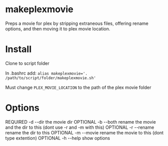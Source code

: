 # makeplexmovie

Preps a movie for plex by stripping extraneous files, offering rename options, and then moving it to plex movie location.

# Install

Clone to script folder

In .bashrc add:
`alias makeplexmovie='. /path/to/script/folder/makeplexmovie.sh'`

Must change `PLEX_MOVIE_LOCATION` to the path of the plex movie folder

# Options

REQUIRED -d --dir the movie dir
OPTIONAL -b --both rename the movie and the dir to this (dont use -r and -m with this)
OPTIONAL -r --rename rename the dir to this
OPTIONAL -m --movie rename the movie to this (dont type extention)
OPTIONAL -h --help show options

